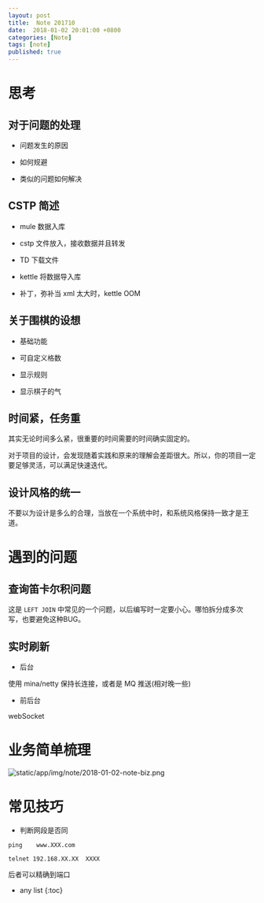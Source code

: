 ```yaml
---
layout: post
title:  Note 201710
date:  2018-01-02 20:01:00 +0800
categories: [Note]
tags: [note]
published: true
---
```



# 思考

## 对于问题的处理

- 问题发生的原因

- 如何规避

- 类似的问题如何解决

## CSTP 简述

- mule 数据入库

- cstp 文件放入，接收数据并且转发

- TD 下载文件

- kettle 将数据导入库

- 补丁，弥补当 xml 太大时，kettle OOM

## 关于围棋的设想

- 基础功能

- 可自定义格数

- 显示规则

- 显示棋子的气

## 时间紧，任务重

其实无论时间多么紧，很重要的时间需要的时间确实固定的。

对于项目的设计，会发现随着实践和原来的理解会差距很大。所以，你的项目一定要足够灵活，可以满足快速迭代。


## 设计风格的统一

不要以为设计是多么的合理，当放在一个系统中时，和系统风格保持一致才是王道。


# 遇到的问题

## 查询笛卡尔积问题

这是 `LEFT JOIN` 中常见的一个问题，以后编写时一定要小心。哪怕拆分成多次写，也要避免这种BUG。


## 实时刷新

- 后台

使用 mina/netty 保持长连接，或者是 MQ 推送(相对晚一些)

- 前后台

webSocket

# 业务简单梳理

![static/app/img/note/2018-01-02-note-biz.png](https://raw.githubusercontent.com/houbb/resource/master/img/note/2018-01-02-note-biz.png)

# 常见技巧

- 判断网段是否同

```
ping    www.XXX.com

telnet 192.168.XX.XX  XXXX  
```

后者可以精确到端口



* any list
{:toc}





